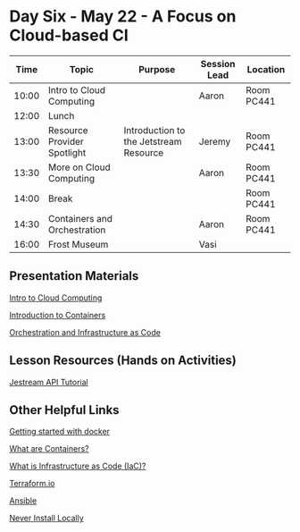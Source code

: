 # Day Six - May 22 - A Focus on Cloud-based CI

| Time | Topic | Purpose | Session Lead | Location |
|------|-------|---------|--------------|----------|
| 10:00 | Intro to Cloud Computing | | Aaron |Room PC441 | 
| 12:00 | Lunch | | | |
| 13:00 | Resource Provider Spotlight | Introduction to the Jetstream Resource | Jeremy |Room PC441 | 
| 13:30 | More on Cloud Computing | | Aaron |Room PC441 | 
| 14:00 | Break | | |Room PC441 | 
| 14:30 | Containers and Orchestration | | Aaron |Room PC441 | 
| 16:00 | Frost Museum | | Vasi | | 

## Presentation Materials

[Intro to Cloud Computing](01-Intro%20to%20Cloud%20Computing/STEP1-Miami-Apr-2023-JS2-Wells.pptx)

[Introduction to Containers](02-Containers/Wells-2023-Introduction-to-Containers.pptx)

[Orchestration and Infrastructure as Code](03-Orchestration/wellsaar-Orchestration-and-IaC.pptx)


## Lesson Resources (Hands on Activities)

[Jestream API Tutorial](https://github.com/jlf599/JetstreamAPITutorial)


## Other Helpful Links

[Getting started with docker](https://docs.docker.com/get-started/overview/)

[What are Containers?](https://cloud.google.com/learn/what-are-containers)

[What is Infrastructure as Code (IaC)?](https://www.redhat.com/en/topics/automation/what-is-infrastructure-as-code-iac)


[Terraform.io](https://www.terraform.io)

[Ansible](https://www.ansible.com)

[Never Install Locally](https://www.youtube.com/watch?v=J0NuOlA2xDc)
